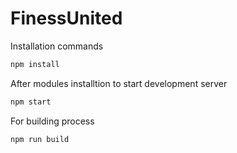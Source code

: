 # FinessUnited
Installation commands

```bash
npm install
```

After modules installtion 
to start development server

``` bash
npm start
```

For building process

``` bash
npm run build
```
